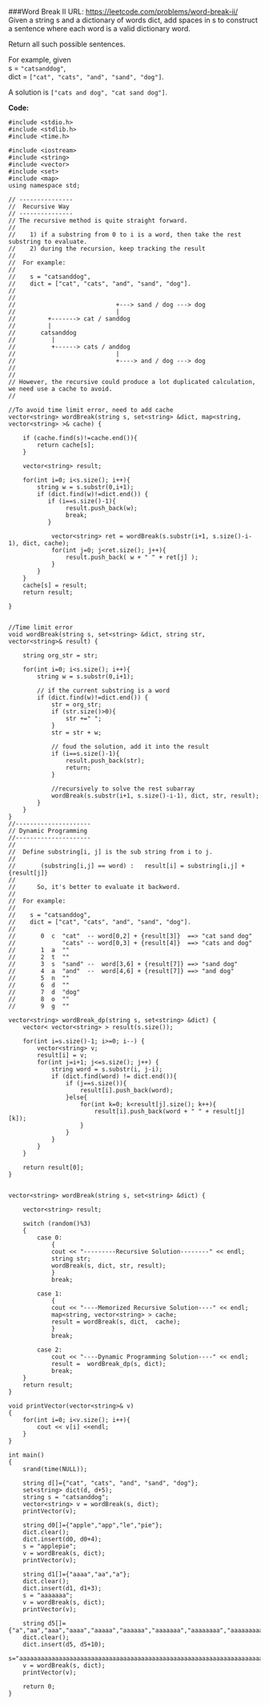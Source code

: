 ###Word Break II
URL: https://leetcode.com/problems/word-break-ii/</br>
Given a string s and a dictionary of words dict, add spaces in s to construct a sentence where each word is a valid dictionary word.

Return all such possible sentences.

For example, given</br>
s = `"catsanddog"`,</br>
dict = `["cat", "cats", "and", "sand", "dog"]`.

A solution is `["cats and dog", "cat sand dog"]`.

__Code:__

	#include <stdio.h>
	#include <stdlib.h>
	#include <time.h>

	#include <iostream>
	#include <string>
	#include <vector>
	#include <set>
	#include <map>
	using namespace std;

	// ---------------
	//  Recursive Way
	// ---------------
	// The recursive method is quite straight forward.
	//
	//    1) if a substring from 0 to i is a word, then take the rest substring to evaluate. 
	//    2) during the recursion, keep tracking the result
	//
	//  For example:
	//
	//    s = "catsanddog",
	//    dict = ["cat", "cats", "and", "sand", "dog"].
	//
	//       
	//                            +---> sand / dog ---> dog           
	//                            |                   
	//         +-------> cat / sanddog                 
	//         |                                      
	//       catsanddog                               
	//          |                                     
	//          +------> cats / anddog                  
	//                            |                    
	//                            +----> and / dog ---> dog           
	//       
	//
	// However, the recursive could produce a lot duplicated calculation, we need use a cache to avoid.
	//

	//To avoid time limit error, need to add cache
	vector<string> wordBreak(string s, set<string> &dict, map<string, vector<string> >& cache) {

	    if (cache.find(s)!=cache.end()){
	        return cache[s];
	    }

	    vector<string> result;

	    for(int i=0; i<s.size(); i++){
	        string w = s.substr(0,i+1);
	        if (dict.find(w)!=dict.end()) {
	           if (i==s.size()-1){
	                result.push_back(w);
	                break;
	           }

	            vector<string> ret = wordBreak(s.substr(i+1, s.size()-i-1), dict, cache);
	            for(int j=0; j<ret.size(); j++){
	                result.push_back( w + " " + ret[j] );
	            }
	        }
	    }
	    cache[s] = result;
	    return result;
	    
	}


	//Time limit error
	void wordBreak(string s, set<string> &dict, string str, vector<string>& result) {

	    string org_str = str;

	    for(int i=0; i<s.size(); i++){
	        string w = s.substr(0,i+1);

	        // if the current substring is a word
	        if (dict.find(w)!=dict.end()) {
	            str = org_str;
	            if (str.size()>0){
	                str +=" ";
	            }
	            str = str + w;

	            // foud the solution, add it into the result
	            if (i==s.size()-1){
	                result.push_back(str);
	                return;
	            }

	            //recursively to solve the rest subarray
	            wordBreak(s.substr(i+1, s.size()-i-1), dict, str, result);
	        }
	    }
	}
	//---------------------
	// Dynamic Programming
	//---------------------
	//
	//  Define substring[i, j] is the sub string from i to j.
	//
	//       (substring[i,j] == word) :   result[i] = substring[i,j] + {result[j]}
	//
	//      So, it's better to evaluate it backword. 
	//
	//  For example:
	//
	//    s = "catsanddog",
	//    dict = ["cat", "cats", "and", "sand", "dog"].
	//  
	//       0  c  "cat"  -- word[0,2] + {result[3]}  ==> "cat sand dog"
	//             "cats" -- word[0,3] + {result[4]}  ==> "cats and dog" 
	//       1  a  ""
	//       2  t  ""
	//       3  s  "sand" --  word[3,6] + {result[7]} ==> "sand dog"
	//       4  a  "and"  --  word[4,6] + {result[7]} ==> "and dog"
	//       5  n  ""
	//       6  d  ""
	//       7  d  "dog"
	//       8  o  ""
	//       9  g  ""

	vector<string> wordBreak_dp(string s, set<string> &dict) {
	    vector< vector<string> > result(s.size());

	    for(int i=s.size()-1; i>=0; i--) {
	        vector<string> v;
	        result[i] = v;
	        for(int j=i+1; j<=s.size(); j++) {
	            string word = s.substr(i, j-i);
	            if (dict.find(word) != dict.end()){
	                if (j==s.size()){
	                    result[i].push_back(word);
	                }else{
	                    for(int k=0; k<result[j].size(); k++){
	                        result[i].push_back(word + " " + result[j][k]);
	                    }
	                }
	            }
	        } 
	    }

	    return result[0];
	}


	vector<string> wordBreak(string s, set<string> &dict) {

	    vector<string> result;

	    switch (random()%3) 
	    {
	        case 0: 
	            {
	            cout << "---------Recursive Solution--------" << endl;
	            string str;
	            wordBreak(s, dict, str, result);
	            }
	            break;

	        case 1:
	            {
	            cout << "----Memorized Recursive Solution----" << endl;
	            map<string, vector<string> > cache;
	            result = wordBreak(s, dict,  cache);
	            }
	            break;

	        case 2:
	            cout << "----Dynamic Programming Solution----" << endl;
	            result =  wordBreak_dp(s, dict);
	            break;
	    }
	    return result;
	}

	void printVector(vector<string>& v)
	{
	    for(int i=0; i<v.size(); i++){
	        cout << v[i] <<endl;
	    }
	}

	int main()
	{
	    srand(time(NULL));

	    string d[]={"cat", "cats", "and", "sand", "dog"};
	    set<string> dict(d, d+5);
	    string s = "catsanddog";
	    vector<string> v = wordBreak(s, dict);
	    printVector(v);     
	    
	    string d0[]={"apple","app","le","pie"};
	    dict.clear();
	    dict.insert(d0, d0+4);
	    s = "applepie";
	    v = wordBreak(s, dict);
	    printVector(v);     
	    
	    string d1[]={"aaaa","aa","a"};
	    dict.clear();
	    dict.insert(d1, d1+3);
	    s = "aaaaaaa";
	    v = wordBreak(s, dict);
	    printVector(v);     

	    string d5[]={"a","aa","aaa","aaaa","aaaaa","aaaaaa","aaaaaaa","aaaaaaaa","aaaaaaaaa","aaaaaaaaaa"};
	    dict.clear();
	    dict.insert(d5, d5+10);
	    s="aaaaaaaaaaaaaaaaaaaaaaaaaaaaaaaaaaaaaaaaaaaaaaaaaaaaaaaaaaaaaaaaaaaaaaaaaaaaaaaaaaaaaaaaaaaaaaaaaaaaaaaaaaaaaaaaaaaaaaaaaaaaaaaaaaaaaaaaaaaaaaaaaaaaaab";
	    v = wordBreak(s, dict);
	    printVector(v);     

	    return 0;
	}
